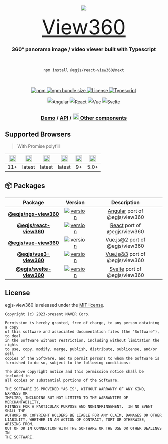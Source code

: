 <div align="center" style="padding: 60px 0 0;">

![](https://user-images.githubusercontent.com/3903575/38671092-6a4494a0-3e85-11e8-9eca-9619a2545801.gif)

<div style="max-width: 100%; font-size: 64px;">
  <a href="https://naver.github.io/egjs-view360/">View360</a>
</div>

<h3 align="center" style="max-width: 100%;">
360° panorama image / video viewer built with Typescript
</h3>

<div style="display: inline-block; max-width: 400px; padding: 20px 0">

```shell
npm install @egjs/react-view360@next
```

</div>
</div>

<p align="center" style="max-width: 100%;">
  <a href="https://www.npmjs.com/package/@egjs/view360" target="_blank" rel="noopener noreferrer">
    <img alt="npm" src="https://img.shields.io/npm/v/@egjs/view360/next?logo=npm"></img>
  </a>
  <a href="https://www.npmjs.com/package/@egjs/view360" target="_blank" rel="noopener noreferrer">
    <img alt="npm bundle size" src="https://img.shields.io/bundlephobia/minzip/@egjs/view360?label=%F0%9F%92%BE%20minzipped"></img>
  </a>
  <a href="https://github.com/naver/egjs-view360/blob/master/LICENSE" target="_blank" rel="noopener noreferrer">
    <img alt="License" src="https://img.shields.io/github/license/naver/egjs-view360?label=%F0%9F%93%9C%20license" />
  </a>
  <a href="https://www.typescriptlang.org/" target="_blank" rel="noopener noreferrer">
    <img alt="Typescript" src="https://img.shields.io/static/v1.svg?label=&message=TypeScript&color=294E80&style=flat-square&logo=typescript" />
  </a>
</p>

<p align="center" style="line-height: 2;">
  <img alt="Angular" src="https://img.shields.io/static/v1.svg?label=&message=Angular&style=flat-square&logo=Angular&color=dd0031" />
  <img alt="React" src="https://img.shields.io/static/v1.svg?label=&message=React&style=flat-square&logo=React&logoColor=white&color=61dafb" />
  <img alt="Vue" src="https://img.shields.io/static/v1.svg?label=&message=Vue&style=flat-square&logo=Vue.js&logoColor=white&color=42b883" />
  <img alt="Svelte" src="https://img.shields.io/static/v1.svg?label=&message=Svelte&style=flat-square&logo=svelte&logoColor=white&color=FF3E00" />
</p>

<h3 align="center">
  <a href="https://naver.github.io/egjs-view360/">Demo</a> / <a href="https://naver.github.io/egjs-view360/docs/api/Class/View360">API</a> / <a href="https://naver.github.io/egjs/"><img height="20" src="https://naver.github.io/egjs/img/logo.svg"/> Other components</a>
</h3>

## Supported Browsers
> With Promise polyfill

|<img width="20" src="https://simpleicons.org/icons/internetexplorer.svg" alt="IE" />|<img width="20" src="https://simpleicons.org/icons/googlechrome.svg" alt="Chrome" />|<img width="20" src="https://simpleicons.org/icons/firefoxbrowser.svg" alt="Firefox" />|<img width="20" src="https://simpleicons.org/icons/safari.svg" alt="Safari" />|<img width="20" src="https://simpleicons.org/icons/apple.svg" alt="iOS" />|<img width="20" src="https://simpleicons.org/icons/android.svg" alt="Android" />|
|---|---|---|---|---|---|
|11+|latest|latest|latest|9+|5.0+|

## 📦 Packages
|Package|Version|Description|
|:-----:|:-----:|:-----:|
|[**@egjs/ngx-view360**](https://github.com/naver/egjs-view360/blob/master/packages/ngx-view360/README.md)|<a href="https://www.npmjs.com/package/@egjs/ngx-view360" target="_blank"><img src="https://img.shields.io/npm/v/@egjs/ngx-view360/next?style=flat-square&color=dd0031&label=%F0%9F%94%96" alt="version" /></a>|[Angular](https://angular.io/) port of @egjs/view360|
|[**@egjs/react-view360**](https://github.com/naver/egjs-view360/blob/master/packages/react-view360/README.md)|<a href="https://www.npmjs.com/package/@egjs/react-view360" target="_blank"><img src="https://img.shields.io/npm/v/@egjs/react-view360/next?style=flat-square&color=00d8ff&label=%F0%9F%94%96" alt="version" /></a>|[React](https://reactjs.org/) port of @egjs/view360|
|[**@egjs/vue-view360**](https://github.com/naver/egjs-view360/blob/master/packages/vue-view360/README.md)|<a href="https://www.npmjs.com/package/@egjs/vue-view360" target="_blank"><img src="https://img.shields.io/npm/v/@egjs/vue-view360/next?style=flat-square&color=42b883&label=%F0%9F%94%96" alt="version" /></a>|[Vue.js@2](https://vuejs.org/v2/guide/index.html) port of @egjs/view360|
|[**@egjs/vue3-view360**](https://github.com/naver/egjs-view360/blob/master/packages/vue3-view360/README.md)|<a href="https://www.npmjs.com/package/@egjs/vue3-view360" target="_blank"><img src="https://img.shields.io/npm/v/@egjs/vue3-view360/next?style=flat-square&color=42b883&label=%F0%9F%94%96" alt="version" /></a>|[Vue.js@3](https://v3.vuejs.org/) port of @egjs/view360|
|[**@egjs/svelte-view360**](https://github.com/naver/egjs-view360/blob/master/packages/svelte-view360/README.md)|<a href="https://www.npmjs.com/package/@egjs/svelte-view360" target="_blank"><img src="https://img.shields.io/npm/v/@egjs/svelte-view360/next?style=flat-square&color=FF3E00&label=%F0%9F%94%96" alt="version" /></a>|[Svelte](https://svelte.dev/) port of @egjs/view360|

## License
egjs-view360 is released under the [MIT license](https://github.com/naver/egjs-view360/blob/master/LICENSE).


```
Copyright (c) 2023-present NAVER Corp.

Permission is hereby granted, free of charge, to any person obtaining a copy
of this software and associated documentation files (the "Software"), to deal
in the Software without restriction, including without limitation the rights
to use, copy, modify, merge, publish, distribute, sublicense, and/or sell
copies of the Software, and to permit persons to whom the Software is
furnished to do so, subject to the following conditions:

The above copyright notice and this permission notice shall be included in
all copies or substantial portions of the Software.

THE SOFTWARE IS PROVIDED "AS IS", WITHOUT WARRANTY OF ANY KIND, EXPRESS OR
IMPLIED, INCLUDING BUT NOT LIMITED TO THE WARRANTIES OF MERCHANTABILITY,
FITNESS FOR A PARTICULAR PURPOSE AND NONINFRINGEMENT.  IN NO EVENT SHALL THE
AUTHORS OR COPYRIGHT HOLDERS BE LIABLE FOR ANY CLAIM, DAMAGES OR OTHER
LIABILITY, WHETHER IN AN ACTION OF CONTRACT, TORT OR OTHERWISE, ARISING FROM,
OUT OF OR IN CONNECTION WITH THE SOFTWARE OR THE USE OR OTHER DEALINGS IN
THE SOFTWARE.
```

